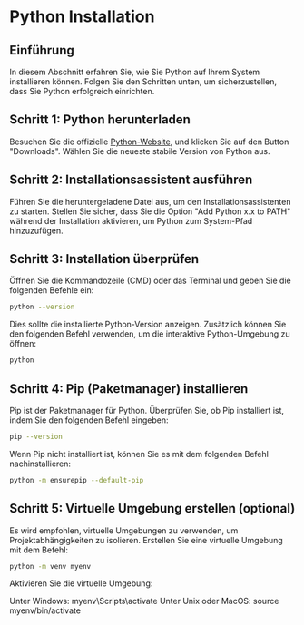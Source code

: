 # Python Installation

## Einführung

In diesem Abschnitt erfahren Sie, wie Sie Python auf Ihrem System installieren können. Folgen Sie den Schritten unten, um sicherzustellen, dass Sie Python erfolgreich einrichten.

## Schritt 1: Python herunterladen

Besuchen Sie die offizielle [Python-Website](https://www.python.org/), und klicken Sie auf den Button "Downloads". Wählen Sie die neueste stabile Version von Python aus.

## Schritt 2: Installationsassistent ausführen

Führen Sie die heruntergeladene Datei aus, um den Installationsassistenten zu starten. Stellen Sie sicher, dass Sie die Option "Add Python x.x to PATH" während der Installation aktivieren, um Python zum System-Pfad hinzuzufügen.

## Schritt 3: Installation überprüfen

Öffnen Sie die Kommandozeile (CMD) oder das Terminal und geben Sie die folgenden Befehle ein:

```bash
python --version
```

Dies sollte die installierte Python-Version anzeigen. Zusätzlich können Sie den folgenden Befehl verwenden, um die interaktive Python-Umgebung zu öffnen:

```bash
python
```

## Schritt 4: Pip (Paketmanager) installieren
Pip ist der Paketmanager für Python. Überprüfen Sie, ob Pip installiert ist, indem Sie den folgenden Befehl eingeben:

```bash
pip --version
```

Wenn Pip nicht installiert ist, können Sie es mit dem folgenden Befehl nachinstallieren:

```bash
python -m ensurepip --default-pip
```

## Schritt 5: Virtuelle Umgebung erstellen (optional)
Es wird empfohlen, virtuelle Umgebungen zu verwenden, um Projektabhängigkeiten zu isolieren. Erstellen Sie eine virtuelle Umgebung mit dem Befehl:

```bash
python -m venv myenv
```

Aktivieren Sie die virtuelle Umgebung:

Unter Windows: myenv\Scripts\activate
Unter Unix oder MacOS: source myenv/bin/activate
